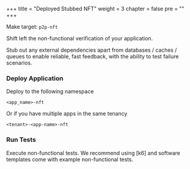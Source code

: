 +++
title = "Deployed Stubbed NFT"
weight = 3
chapter = false
pre = ""
+++

Make target: `p2p-nft`

Shift left the non-functional verification of your application.

Stub out any external dependencies apart from databases / caches / queues to enable reliable, fast feedback, with
the ability to test failure scenarios.

### Deploy Application

Deploy to the following namespace

`<app_name>-nft`

Or if you have multiple apps in the same tenancy

`<tenant>-<app-name>-nft`

### Run Tests

Execute non-functional tests. We recommend using [k6] and software templates come with example non-functional tests.
